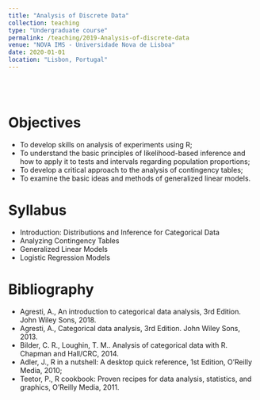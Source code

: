```yaml
---
title: "Analysis of Discrete Data"
collection: teaching
type: "Undergraduate course"
permalink: /teaching/2019-Analysis-of-discrete-data
venue: "NOVA IMS - Universidade Nova de Lisboa"
date: 2020-01-01
location: "Lisbon, Portugal"
---
```

<br/><br/>

Objectives
======
* To develop skills on analysis of experiments using R;
* To understand the basic principles of likelihood-based inference and how to apply it to tests and intervals regarding population proportions;
* To develop a critical approach to the analysis of contingency tables;
* To examine the basic ideas and methods of generalized linear models.

Syllabus
======
* Introduction: Distributions and Inference for Categorical Data
* Analyzing Contingency Tables
* Generalized Linear Models
* Logistic Regression Models


Bibliography
======
* Agresti, A., An introduction to categorical data analysis, 3rd Edition. John Wiley Sons, 2018.
* Agresti, A., Categorical data analysis, 3rd Edition. John Wiley Sons, 2013.
* Bilder, C. R., Loughin, T. M.. Analysis of categorical data with R. Chapman and Hall/CRC, 2014.
* Adler, J., R in a nutshell: A desktop quick reference, 1st Edition, O’Reilly Media, 2010;
* Teetor, P., R cookbook: Proven recipes for data analysis, statistics, and graphics, O’Reilly Media, 2011.

